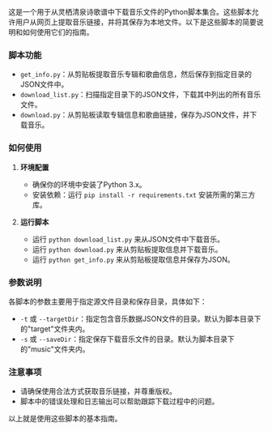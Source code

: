 这是一个用于从灵栖清泉诗歌谱中下载音乐文件的Python脚本集合。这些脚本允许用户从网页上提取音乐链接，并将其保存为本地文件。以下是这些脚本的简要说明和如何使用它们的指南。

### 脚本功能

- `get_info.py`：从剪贴板提取音乐专辑和歌曲信息，然后保存到指定目录的JSON文件中。
- `download_list.py`：扫描指定目录下的JSON文件，下载其中列出的所有音乐文件。
- `download.py`：从剪贴板读取专辑信息和歌曲链接，保存为JSON文件，并下载音乐。

### 如何使用

1. **环境配置**
    - 确保你的环境中安装了Python 3.x。
    - 安装依赖：运行 `pip install -r requirements.txt` 安装所需的第三方库。

2. **运行脚本**
    - 运行 `python download_list.py` 来从JSON文件中下载音乐。
    - 运行 `python download.py` 来从剪贴板提取信息并下载音乐。
    - 运行 `python get_info.py` 来从剪贴板提取信息并保存为JSON。

### 参数说明

各脚本的参数主要用于指定源文件目录和保存目录，具体如下：

- `-t` 或 `--targetDir`：指定包含音乐数据JSON文件的目录。默认为脚本目录下的"target"文件夹内。
- `-s` 或 `--saveDir`：指定保存下载音乐文件的目录。默认为脚本目录下的"music"文件夹内。


### 注意事项

- 请确保使用合法方式获取音乐链接，并尊重版权。
- 脚本中的错误处理和日志输出可以帮助跟踪下载过程中的问题。

以上就是使用这些脚本的基本指南。